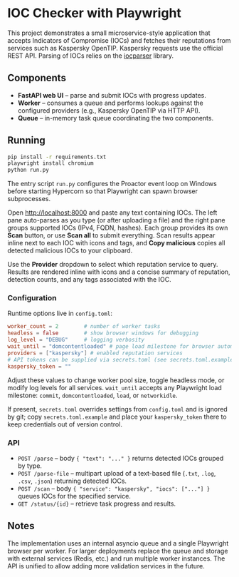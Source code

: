 # IOC Checker with Playwright

This project demonstrates a small microservice-style application that accepts Indicators of Compromise (IOCs) and fetches their reputations from services such as Kaspersky OpenTIP. Kaspersky requests use the official REST API. Parsing of IOCs relies on the [iocparser](https://pypi.org/project/iocparser/) library.

## Components

- **FastAPI web UI** – parse and submit IOCs with progress updates.
- **Worker** – consumes a queue and performs lookups against the configured providers (e.g., Kaspersky OpenTIP via HTTP API).
- **Queue** – in-memory task queue coordinating the two components.

## Running

```bash
pip install -r requirements.txt
playwright install chromium
python run.py
```

The entry script `run.py` configures the Proactor event loop on Windows before
starting Hypercorn so that Playwright can spawn browser subprocesses.

Open <http://localhost:8000> and paste any text containing IOCs. The left pane auto-parses as you type (or after uploading a file) and the right pane groups supported IOCs (IPv4, FQDN, hashes). Each group provides its own **Scan** button, or use **Scan all** to submit everything. Scan results appear inline next to each IOC with icons and tags, and **Copy malicious** copies all detected malicious IOCs to your clipboard.

Use the **Provider** dropdown to select which reputation service to query. Results are rendered inline with icons and a concise summary of reputation, detection counts, and any tags associated with the IOC.

### Configuration

Runtime options live in `config.toml`:

```toml
worker_count = 2        # number of worker tasks
headless = false        # show browser windows for debugging
log_level = "DEBUG"     # logging verbosity
wait_until = "domcontentloaded" # page load milestone for browser automation
providers = ["kaspersky"] # enabled reputation services
# API tokens can be supplied via secrets.toml (see secrets.toml.example)
kaspersky_token = ""
```

Adjust these values to change worker pool size, toggle headless mode, or modify log levels for all services. `wait_until` accepts
any Playwright load milestone: `commit`, `domcontentloaded`, `load`, or `networkidle`.

If present, `secrets.toml` overrides settings from `config.toml` and is ignored by git; copy `secrets.toml.example` and place your `kaspersky_token` there to keep credentials out of version control.

### API

- `POST /parse` – body `{ "text": "..." }` returns detected IOCs grouped by type.
- `POST /parse-file` – multipart upload of a text-based file (`.txt`, `.log`, `.csv`, `.json`) returning detected IOCs.
- `POST /scan` – body `{ "service": "kaspersky", "iocs": ["..."] }` queues IOCs for the specified service.
- `GET /status/{id}` – retrieve task progress and results.

## Notes

The implementation uses an internal asyncio queue and a single Playwright browser per worker. For larger deployments replace the queue and storage with external services (Redis, etc.) and run multiple worker instances. The API is unified to allow adding more validation services in the future.
